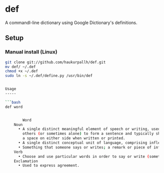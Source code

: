 def
===
A commandl-line dictionary using Google Dictionary's definitions.

Setup
-----
### Manual install (Linux)

```bash
git clone git://github.com/haukurpallh/def.git
mv def/ ~/.def
chmod +x ~/.def
sudo ln -s ~/.def/define.py /usr/bin/def


Usage
-----

```bash
def word


        Word
    Noun
      • A single distinct meaningful element of speech or writing, used with
        others (or sometimes alone) to form a sentence and typically shown with
        a space on either side when written or printed.
      • A single distinct conceptual unit of language, comprising inflected and variant forms.
      • Something that someone says or writes; a remark or piece of information.
    Verb
      • Choose and use particular words in order to say or write (something).
    Exclamation
      • Used to express agreement.

